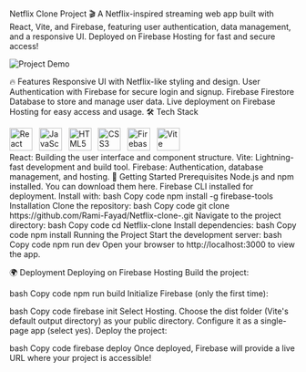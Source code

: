 Netflix Clone Project 🎬
A Netflix-inspired streaming web app built with React, Vite, and Firebase, featuring user authentication, data management, and a responsive UI. Deployed on Firebase Hosting for fast and secure access!

![Project Demo](/src/assets/dem.gif)


🔥 Features
Responsive UI with Netflix-like styling and design.
User Authentication with Firebase for secure login and signup.
Firebase Firestore Database to store and manage user data.
Live deployment on Firebase Hosting for easy access and usage.
🛠 Tech Stack
<div> <img src="https://img.icons8.com/color/48/000000/react-native.png" alt="React" height="40"/> &nbsp; <img src="https://img.icons8.com/color/48/000000/javascript.png" alt="JavaScript" height="40"/> &nbsp; <img src="https://img.icons8.com/color/48/000000/html-5.png" alt="HTML5" height="40"/> &nbsp; <img src="https://img.icons8.com/color/48/000000/css3.png" alt="CSS3" height="40"/> &nbsp; <img src="https://img.icons8.com/color/48/000000/firebase.png" alt="Firebase" height="40"/> &nbsp; <img src="https://img.icons8.com/color/48/000000/vite.png" alt="Vite" height="40"/> </div>
React: Building the user interface and component structure.
Vite: Lightning-fast development and build tool.
Firebase: Authentication, database management, and hosting.
🚀 Getting Started
Prerequisites
Node.js and npm installed. You can download them here.
Firebase CLI installed for deployment. Install with:
bash
Copy code
npm install -g firebase-tools
Installation
Clone the repository:
bash
Copy code
git clone https://github.com/Rami-Fayad/Netflix-clone-.git
Navigate to the project directory:
bash
Copy code
cd Netflix-clone
Install dependencies:
bash
Copy code
npm install
Running the Project
Start the development server:
bash
Copy code
npm run dev
Open your browser to http://localhost:3000 to view the app.

🌍 Deployment
Deploying on Firebase Hosting
Build the project:

bash
Copy code
npm run build
Initialize Firebase (only the first time):

bash
Copy code
firebase init
Select Hosting.
Choose the dist folder (Vite's default output directory) as your public directory.
Configure it as a single-page app (select yes).
Deploy the project:

bash
Copy code
firebase deploy
Once deployed, Firebase will provide a live URL where your project is accessible!
